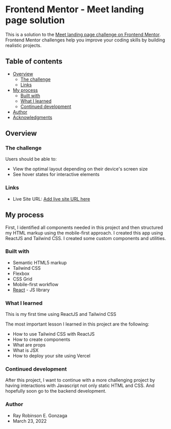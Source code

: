 # Frontend Mentor - Meet landing page solution

This is a solution to the [Meet landing page challenge on Frontend Mentor](https://www.frontendmentor.io/challenges/meet-landing-page-rbTDS6OUR). Frontend Mentor challenges help you improve your coding skills by building realistic projects. 

## Table of contents

- [Overview](#overview)
  - [The challenge](#the-challenge)
  - [Links](#links)
- [My process](#my-process)
  - [Built with](#built-with)
  - [What I learned](#what-i-learned)
  - [Continued development](#continued-development)
- [Author](#author)
- [Acknowledgments](#acknowledgments)

## Overview

### The challenge

Users should be able to:

- View the optimal layout depending on their device's screen size
- See hover states for interactive elements

### Links
- Live Site URL: [Add live site URL here](https://your-live-site-url.com)

## My process
 First, I identified all components needed in this project and then structured my HTML markup using the mobile-first approach. I created this app using ReactJS and Tailwind CSS. I created some custom components and utilities. 

### Built with

- Semantic HTML5 markup
- Tailwind CSS
- Flexbox
- CSS Grid
- Mobile-first workflow
- [React](https://reactjs.org/) - JS library

### What I learned

This is my first time using ReactJS and Tailwind CSS

The most important lesson I learned in this project are the following:
- How to use Tailwind CSS with ReactJS
- How to create components
- What are props
- What is JSX
- How to deploy your site using Vercel

### Continued development

After this project, I want to continue with a more challenging project by having interactions with Javascript not only static HTML and CSS. And hopefully soon go to the backend development.

### Author
 -  Ray Robinson E. Gonzaga
 -  March 23, 2022
